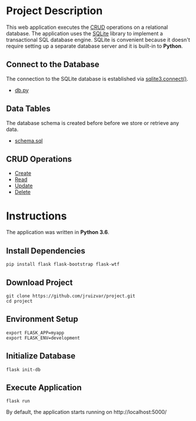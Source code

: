 # Project Description

This web application executes the [CRUD](https://en.wikipedia.org/wiki/Create,_read,_update_and_delete) operations on a relational database. The application uses the [SQLite](https://sqlite.org/about.html) library to implement a transactional SQL database engine. SQLite is convenient because it doesn't require setting up a separate database server and it is built-in to **Python**.

## Connect to the Database
The connection to the SQLite database is established via [sqlite3.connect()](https://docs.python.org/3/library/sqlite3.html#sqlite3.connect). 

- [db.py](myapp/db.py#L10-L13)

## Data Tables

The database schema is created before before we store or retrieve any data.

- [schema.sql](myapp/schema.sql)


## CRUD Operations

- [Create](https://github.com/jruizvar/project/blob/master/myapp/menu.py#L31-L34)
- [Read](https://github.com/jruizvar/project/blob/master/myapp/menu.py#L20)
- [Update](https://github.com/jruizvar/project/blob/master/myapp/menu.py#L47-L50)
- [Delete](https://github.com/jruizvar/project/blob/master/myapp/menu.py#L59-L61)


# Instructions

The application was written in **Python 3.6**.

## Install Dependencies

```
pip install flask flask-bootstrap flask-wtf
``` 

## Download Project
```
git clone https://github.com/jruizvar/project.git
cd project
```

## Environment Setup 

```
export FLASK_APP=myapp
export FLASK_ENV=development
```

## Initialize Database

```
flask init-db
```

## Execute Application
```
flask run
```

By default, the application starts running on http://localhost:5000/
